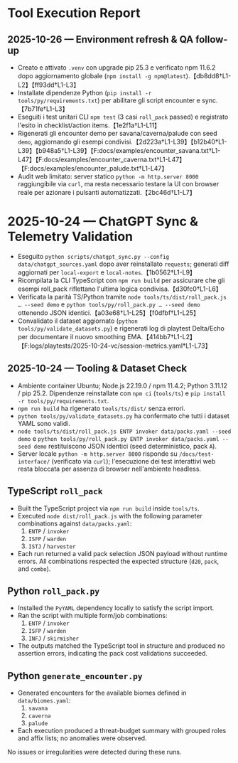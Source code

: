 # Tool Execution Report

## 2025-10-26 — Environment refresh & QA follow-up
- Creato e attivato `.venv` con upgrade pip 25.3 e verificato npm 11.6.2 dopo aggiornamento globale (`npm install -g npm@latest`).【db8dd8†L1-L2】【ff93dd†L1-L3】
- Installate dipendenze Python (`pip install -r tools/py/requirements.txt`) per abilitare gli script encounter e sync.【7b71fe†L1-L3】
- Eseguiti i test unitari CLI `npm test` (3 casi `roll_pack` passed) e registrato l'esito in checklist/action items.【1e2f1a†L1-L11】
- Rigenerati gli encounter demo per savana/caverna/palude con seed `demo`, aggiornando gli esempi condivisi.【2d223a†L1-L39】【b12b40†L1-L39】【b948a5†L1-L39】【F:docs/examples/encounter_savana.txt†L1-L47】【F:docs/examples/encounter_caverna.txt†L1-L47】【F:docs/examples/encounter_palude.txt†L1-L47】
- Audit web limitato: server statico `python -m http.server 8000` raggiungibile via `curl`, ma resta necessario testare la UI con browser reale per azionare i pulsanti automatizzati.【2bc46d†L1-L7】

# 2025-10-24 — ChatGPT Sync & Telemetry Validation
- Eseguito `python scripts/chatgpt_sync.py --config data/chatgpt_sources.yaml` dopo aver reinstallato `requests`; generati diff aggiornati per `local-export` e `local-notes`.【1b0562†L1-L9】
- Ricompilata la CLI TypeScript con `npm run build` per assicurare che gli esempi roll_pack riflettano l'ultima logica condivisa.【d30fc0†L1-L6】
- Verificata la parità TS/Python tramite `node tools/ts/dist/roll_pack.js … --seed demo` e `python tools/py/roll_pack.py … --seed demo` ottenendo JSON identici.【a03e68†L1-L25】【f0dfbf†L1-L25】
- Convalidato il dataset aggiornato (`python tools/py/validate_datasets.py`) e rigenerati log di playtest Delta/Echo per documentare il nuovo smoothing EMA.【414bb7†L1-L2】【F:logs/playtests/2025-10-24-vc/session-metrics.yaml†L1-L73】

## 2025-10-24 — Tooling & Dataset Check
- Ambiente container Ubuntu; Node.js 22.19.0 / npm 11.4.2; Python 3.11.12 / pip 25.2. Dipendenze reinstallate con `npm ci` (`tools/ts`) e `pip install -r tools/py/requirements.txt`.
- `npm run build` ha rigenerato `tools/ts/dist/` senza errori.
- `python tools/py/validate_datasets.py` ha confermato che tutti i dataset YAML sono validi.
- `node tools/ts/dist/roll_pack.js ENTP invoker data/packs.yaml --seed demo` e `python tools/py/roll_pack.py ENTP invoker data/packs.yaml --seed demo` restituiscono JSON identici (seed deterministico, pack `A`).
- Server locale `python -m http.server 8000` risponde su `/docs/test-interface/` (verificato via `curl`); l'esecuzione dei test interattivi web resta bloccata per assenza di browser nell'ambiente headless.

## TypeScript `roll_pack`
- Built the TypeScript project via `npm run build` inside `tools/ts`.
- Executed `node dist/roll_pack.js` with the following parameter combinations against `data/packs.yaml`:
  1. `ENTP` / `invoker`
  2. `ISFP` / `warden`
  3. `ISTJ` / `harvester`
- Each run returned a valid pack selection JSON payload without runtime errors. All combinations respected the expected structure (`d20`, `pack`, and `combo`).

## Python `roll_pack.py`
- Installed the `PyYAML` dependency locally to satisfy the script import.
- Ran the script with multiple form/job combinations:
  1. `ENTP` / `invoker`
  2. `ISFP` / `warden`
  3. `INFJ` / `skirmisher`
- The outputs matched the TypeScript tool in structure and produced no assertion errors, indicating the pack cost validations succeeded.

## Python `generate_encounter.py`
- Generated encounters for the available biomes defined in `data/biomes.yaml`:
  1. `savana`
  2. `caverna`
  3. `palude`
- Each execution produced a threat-budget summary with grouped roles and affix lists; no anomalies were observed.

No issues or irregularities were detected during these runs.
